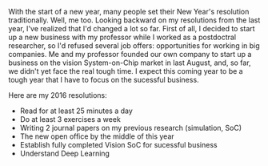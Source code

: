 With the start of a new year, many people set their New Year's resolution
traditionally. Well, me too. Looking backward on my resolutions from
the last year, I've realized that I'd changed a lot so far. First of all,
I decided to start up a new business with my professor while I worked as a
postdoctral researcher, so I'd refused several job offers: opportunities for
working in big companies. Me and my professor founded our own company to start
up a business on the vision System-on-Chip market in last August, and, so far,
we didn't yet face the real tough time. I expect this coming year to be a tough
year that I have to focus on the sucessful business.


Here are my 2016 resolutions:
  * Read for at least 25 minutes a day
  * Do at least 3 exercises a week
  * Writing 2 journal papers on my previous research (simulation, SoC)
  * The new open office by the middle of this year
  * Establish fully completed Vision SoC for sucessful business
  * Understand Deep Learning

